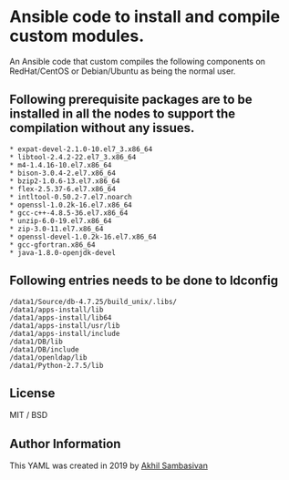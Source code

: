 # Ansible code to install and compile custom modules. 

An Ansible code that custom compiles the following components on RedHat/CentOS or Debian/Ubuntu as being the normal user.

## Following prerequisite packages are to be installed in all the nodes to support the compilation without any issues. 
    * expat-devel-2.1.0-10.el7_3.x86_64 
    * libtool-2.4.2-22.el7_3.x86_64
    * m4-1.4.16-10.el7.x86_64
    * bison-3.0.4-2.el7.x86_64
    * bzip2-1.0.6-13.el7.x86_64
    * flex-2.5.37-6.el7.x86_64
    * intltool-0.50.2-7.el7.noarch
    * openssl-1.0.2k-16.el7.x86_64
    * gcc-c++-4.8.5-36.el7.x86_64
    * unzip-6.0-19.el7.x86_64
    * zip-3.0-11.el7.x86_64
    * openssl-devel-1.0.2k-16.el7.x86_64
    * gcc-gfortran.x86_64
    * java-1.8.0-openjdk-devel
               
## Following entries needs to be done to ldconfig
    /data1/Source/db-4.7.25/build_unix/.libs/
    /data1/apps-install/lib
    /data1/apps-install/lib64
    /data1/apps-install/usr/lib
    /data1/apps-install/include
    /data1/DB/lib
    /data1/DB/include
    /data1/openldap/lib
    /data1/Python-2.7.5/lib


## License
MIT / BSD

## Author Information
This YAML was created in 2019 by [Akhil Sambasivan](http://www.linkedin.com/in/akhilsambasivan)
